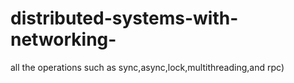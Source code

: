 # distributed-systems-with-networking-
all the operations such as sync,async,lock,multithreading,and rpc)
